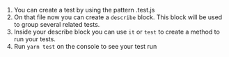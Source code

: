 1. You can create a test by using the pattern <nameOfTheFileYouWantToText>.test.js
2. On that file now you can create a `describe` block. This block will be used to group several related tests.
3. Inside your describe block you can use `it` or `test` to create a method to run your tests.
4. Run `yarn test` on the console to see your test run

